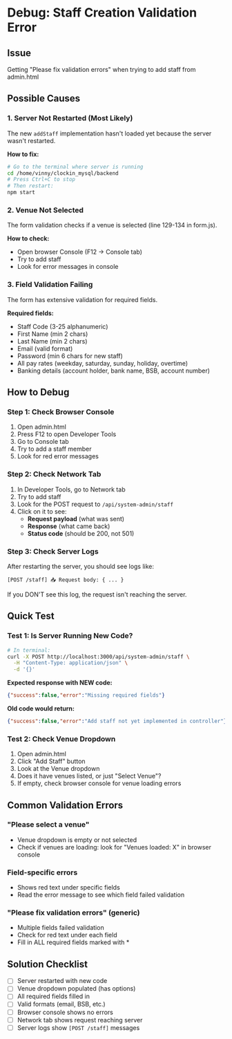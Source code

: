 # Debug: Staff Creation Validation Error

## Issue
Getting "Please fix validation errors" when trying to add staff from admin.html

## Possible Causes

### 1. **Server Not Restarted** (Most Likely)
The new `addStaff` implementation hasn't loaded yet because the server wasn't restarted.

**How to fix:**
```bash
# Go to the terminal where server is running
cd /home/vinny/clockin_mysql/backend
# Press Ctrl+C to stop
# Then restart:
npm start
```

### 2. **Venue Not Selected**
The form validation checks if a venue is selected (line 129-134 in form.js).

**How to check:**
- Open browser Console (F12 → Console tab)
- Try to add staff
- Look for error messages in console

### 3. **Field Validation Failing**
The form has extensive validation for required fields.

**Required fields:**
- Staff Code (3-25 alphanumeric)
- First Name (min 2 chars)
- Last Name (min 2 chars)
- Email (valid format)
- Password (min 6 chars for new staff)
- All pay rates (weekday, saturday, sunday, holiday, overtime)
- Banking details (account holder, bank name, BSB, account number)

## How to Debug

### Step 1: Check Browser Console
1. Open admin.html
2. Press F12 to open Developer Tools
3. Go to Console tab
4. Try to add a staff member
5. Look for red error messages

### Step 2: Check Network Tab
1. In Developer Tools, go to Network tab
2. Try to add staff
3. Look for the POST request to `/api/system-admin/staff`
4. Click on it to see:
   - **Request payload** (what was sent)
   - **Response** (what came back)
   - **Status code** (should be 200, not 501)

### Step 3: Check Server Logs
After restarting the server, you should see logs like:
```
[POST /staff] 📥 Request body: { ... }
```

If you DON'T see this log, the request isn't reaching the server.

## Quick Test

### Test 1: Is Server Running New Code?
```bash
# In terminal:
curl -X POST http://localhost:3000/api/system-admin/staff \
  -H "Content-Type: application/json" \
  -d '{}'
```

**Expected response with NEW code:**
```json
{"success":false,"error":"Missing required fields"}
```

**Old code would return:**
```json
{"success":false,"error":"Add staff not yet implemented in controller"}
```

### Test 2: Check Venue Dropdown
1. Open admin.html
2. Click "Add Staff" button
3. Look at the Venue dropdown
4. Does it have venues listed, or just "Select Venue"?
5. If empty, check browser console for venue loading errors

## Common Validation Errors

### "Please select a venue"
- Venue dropdown is empty or not selected
- Check if venues are loading: look for "Venues loaded: X" in browser console

### Field-specific errors
- Shows red text under specific fields
- Read the error message to see which field failed validation

### "Please fix validation errors" (generic)
- Multiple fields failed validation
- Check for red text under each field
- Fill in ALL required fields marked with *

## Solution Checklist

- [ ] Server restarted with new code
- [ ] Venue dropdown populated (has options)
- [ ] All required fields filled in
- [ ] Valid formats (email, BSB, etc.)
- [ ] Browser console shows no errors
- [ ] Network tab shows request reaching server
- [ ] Server logs show `[POST /staff]` messages
